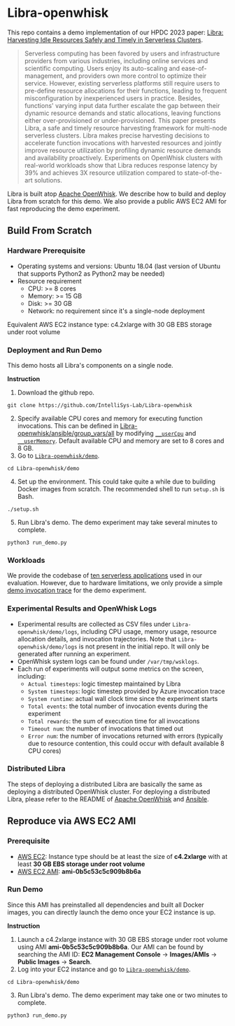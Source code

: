 <!--
#
# Licensed to the Apache Software Foundation (ASF) under one or more
# contributor license agreements.  See the NOTICE file distributed with
# this work for additional information regarding copyright ownership.
# The ASF licenses this file to You under the Apache License, Version 2.0
# (the "License"); you may not use this file except in compliance with
# the License.  You may obtain a copy of the License at
#
#     http://www.apache.org/licenses/LICENSE-2.0
#
# Unless required by applicable law or agreed to in writing, software
# distributed under the License is distributed on an "AS IS" BASIS,
# WITHOUT WARRANTIES OR CONDITIONS OF ANY KIND, either express or implied.
# See the License for the specific language governing permissions and
# limitations under the License.
#
-->

# Libra-openwhisk

This repo contains a demo implementation of our HPDC 2023 paper: [Libra: Harvesting Idle Resources Safely and Timely in Serverless Clusters](https://intellisys.haow.ca/assets/pdf/Libra_Hanfei_HPDC23.pdf). 
> Serverless computing has been favored by users and infrastructure providers from various industries, including online services and scientific computing. Users enjoy its auto-scaling and ease-of-management, and providers own more control to optimize their service. However, existing serverless platforms still require users to pre-define resource allocations for their functions, leading to frequent misconfiguration by inexperienced users in practice. Besides, functions' varying input data further escalate the gap between their dynamic resource demands and static allocations, leaving functions either over-provisioned or under-provisioned. This paper presents Libra, a safe and timely resource harvesting framework for multi-node serverless clusters. Libra makes precise harvesting decisions to accelerate function invocations with harvested resources and jointly improve resource utilization by profiling dynamic resource demands and availability proactively. Experiments on OpenWhisk clusters with real-world workloads show that Libra reduces response latency by 39% and achieves 3X resource utilization compared to state-of-the-art solutions.

Libra is built atop [Apache OpenWhisk](https://github.com/apache/openwhisk). We describe how to build and deploy Libra from scratch for this demo. We also provide a public AWS EC2 AMI for fast reproducing the demo experiment.

## Build From Scratch

### Hardware Prerequisite
- Operating systems and versions: Ubuntu 18.04 (last version of Ubuntu that supports Python2 as Python2 may be needed)
- Resource requirement
  - CPU: >= 8 cores
  - Memory: >= 15 GB
  - Disk: >= 30 GB
  - Network: no requirement since it's a single-node deployment

Equivalent AWS EC2 instance type: c4.2xlarge with 30 GB EBS storage under root volume

### Deployment and Run Demo
This demo hosts all Libra's components on a single node.   

**Instruction**

1. Download the github repo.
```
git clone https://github.com/IntelliSys-Lab/Libra-openwhisk
```
2. Specify available CPU cores and memory for executing function invocations. This can be defined in [Libra-openwhisk/ansible/group_vars/all](https://github.com/IntelliSys-Lab/Libra-openwhisk/blob/master/ansible/group_vars/all) by modifying [`__userCpu`](https://github.com/IntelliSys-Lab/Libra-openwhisk/blob/master/ansible/group_vars/all#L200) and [`__userMemory`](https://github.com/IntelliSys-Lab/Libra-openwhisk/blob/master/ansible/group_vars/all#L199). Default available CPU and memory are set to 8 cores and 8 GB.
3. Go to [`Libra-openwhisk/demo`](https://github.com/IntelliSys-Lab/Libra-openwhisk/tree/master/demo).
```
cd Libra-openwhisk/demo
```
4. Set up the environment. This could take quite a while due to building Docker images from scratch. The recommended shell to run `setup.sh` is Bash.
```
./setup.sh
```
5. Run Libra's demo. The demo experiment may take several minutes to complete.
```
python3 run_demo.py
```

### Workloads

We provide the codebase of [ten serverless applications](https://github.com/IntelliSys-Lab/Libra-openwhisk/tree/master/workloads) used in our evaluation. However, due to hardware limitations, we only provide a simple [demo invocation trace](https://github.com/IntelliSys-Lab/Libra-openwhisk/tree/master/demo/azurefunctions-dataset2019) for the demo experiment.

### Experimental Results and OpenWhisk Logs
- Experimental results are collected as CSV files under `Libra-openwhisk/demo/logs`, including CPU usage, memory usage, resource allocation details, and invocation trajectories. Note that `Libra-openwhisk/demo/logs` is not present in the initial repo. It will only be generated after running an experiment.
- OpenWhisk system logs can be found under `/var/tmp/wsklogs`.
- Each run of experiments will output some metrics on the screen, including:
  - `Actual timesteps`: logic timestep maintained by Libra
  - `System timesteps`: logic timestep provided by Azure invocation trace
  - `System runtime`: actual wall clock time since the experiment starts
  - `Total events`: the total number of invocation events during the experiment
  - `Total rewards`: the sum of execution time for all invocations
  - `Timeout num`: the number of invocations that timed out
  - `Error num`: the number of invocations returned with errors (typically due to resource contention, this could occur with default available 8 CPU cores)

### Distributed Libra
The steps of deploying a distributed Libra are basically the same as deploying a distributed OpenWhisk cluster. For deploying a distributed Libra, please refer to the README of [Apache OpenWhisk](https://github.com/apache/openwhisk) and [Ansible](https://github.com/apache/openwhisk/tree/master/ansible). 

## Reproduce via AWS EC2 AMI

### Prerequisite
- [AWS EC2](https://aws.amazon.com/ec2/): Instance type should be at least the size of **c4.2xlarge** with at least **30 GB EBS storage under root volume**
- [AWS EC2 AMI](https://docs.aws.amazon.com/AWSEC2/latest/UserGuide/AMIs.html): **ami-0b5c53c5c909b8b6a**

### Run Demo
Since this AMI has preinstalled all dependencies and built all Docker images, you can directly launch the demo once your EC2 instance is up.

**Instruction**

1. Launch a c4.2xlarge instance with 30 GB EBS storage under root volume using AMI **ami-0b5c53c5c909b8b6a**. Our AMI can be found by searching the AMI ID: **EC2 Management Console** -> **Images/AMIs** -> **Public Images** -> **Search**.
2. Log into your EC2 instance and go to [`Libra-openwhisk/demo`](https://github.com/IntelliSys-Lab/Libra-openwhisk/tree/master/demo).
```
cd Libra-openwhisk/demo
```
3. Run Libra's demo. The demo experiment may take one or two minutes to complete.
```
python3 run_demo.py
```
